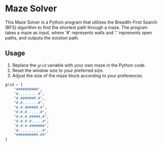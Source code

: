# Maze Solver

This Maze Solver is a Python program that utilizes the Breadth-First Search (BFS) algorithm to find the shortest path through a maze. The program takes a maze as input, where '#' represents walls and '.' represents open paths, and outputs the solution path.

## Usage

1. Replace the `grid` variable with your own maze in the Python code.
2. Reset the window size to your preferred size.
3. Adjust the size of the maze block according to your preferences.

```python
grid = [
    "##########",
    "#........ #",
    "#.#######.#",
    "#.#.......#",
    "#.#.######.#",
    "#.#.#......#",
    "#.#.#.#####.#",
    "#.#.#.#.....#",
    "#.#.#.#######",
    "#...........#",
    "##########.##"
]




